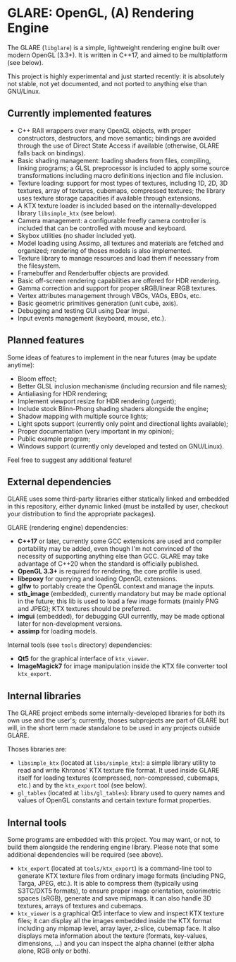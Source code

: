 # GLARE: OpenGL, (A) Rendering Engine #

The GLARE (`libglare`) is a simple, lightweight rendering engine built over
modern OpenGL (3.3+). It is written in C++17, and aimed to be multiplatform
(see below).

This project is highly experimental and just started recently: it is absolutely
not stable, not yet documented, and not ported to anything else than GNU/Linux.

## Currently implemented features ##

 * C++ RAII wrappers over many OpenGL objects, with proper constructors,
   destructors, and move semantic; bindings are avoided through the use of
   Direct State Access if available (otherwise, GLARE falls back on bindings).
 * Basic shading management: loading shaders from files, compiling, linking
   programs; a GLSL preprocessor is included to apply some source
   transformations including macro definitions injection and file inclusion.
 * Texture loading: support for most types of textures, including 1D, 2D, 3D
   textures, array of textures, cubemaps, compressed textures; the library uses
   texture storage capacities if available through extensions.
 * A KTX texture loader is included based on the internally-developped library
   `libsimple_ktx` (see below).
 * Camera management: a configurable freefly camera controller is included that
   can be controlled with mouse and keyboard.
 * Skybox utilities (no shader included yet).
 * Model loading using Assimp, all textures and materials are fetched and
   organized; rendering of thoses models is also implemented.
 * Texture library to manage resources and load them if necessary from the
   filesystem.
 * Framebuffer and Renderbuffer objects are provided.
 * Basic off-screen rendering capabilities are offered for HDR rendering.
 * Gamma correction and support for proper sRGB/linear RGB textures.
 * Vertex attributes management through VBOs, VAOs, EBOs, etc.
 * Basic geometric primitives generation (unit cube, axis).
 * Debugging and testing GUI using Dear Imgui.
 * Input events management (keyboard, mouse, etc.).

## Planned features ##

Some ideas of features to implement in the near futures (may be update anytime):

 * Bloom effect;
 * Better GLSL inclusion mechanisme (including recursion and file names);
 * Antialiasing for HDR rendering;
 * Implement viewport resize for HDR rendering (urgent);
 * Include stock Blinn-Phong shading shaders alongside the engine;
 * Shadow mapping with multiple source lights;
 * Light spots support (currently only point and directional lights available);
 * Proper documentation (very important in my opinion);
 * Public example program;
 * Windows support (currently only developed and tested on GNU/Linux).

Feel free to suggest any additional feature!

## External dependencies ##

GLARE uses some third-party libraries either statically linked and embedded in
this repository, either dynamic linked (must be installed by user, checkout
your distribution to find the appropriate packages).

GLARE (rendering engine) dependencies:

 * **C++17** or later, currently some GCC extensions are used and compiler
   portability may be added, even though I'm not convinced of the necessity of
   supporting anything else than GCC. GLARE may take advantage of C++20 when the
   standard is officially published.
 * **OpenGL 3.3+** is required for rendering, the core profile is used.
 * **libepoxy** for querying and loading OpenGL extensions.
 * **glfw** to portably create the OpenGL context and manage the inputs.
 * **stb_image** (embedded), currently mandatory but may be made optional in the
   future; this lib is used to load a few image formats (mainly PNG and JPEG);
   KTX textures should be preferred.
 * **imgui** (embedded), for debugging GUI currently, may be made optional later
   for non-development versions.
 * **assimp** for loading models.

Internal tools (see `tools` directory) dependencies:

 * **Qt5** for the graphical interface of `ktx_viewer`.
 * **ImageMagick7** for image manipulation inside the KTX file converter tool
   `ktx_export`.

## Internal libraries ##

The GLARE project embeds some internally-developed libraries for both its own
use and the user's; currently, thoses subprojects are part of GLARE but will,
in the short term made standalone to be used in any projects outside GLARE.

Thoses libraries are:

 * `libsimple_ktx` (located at `libs/simple_ktx`): a simple library utility to
   read and write Khronos' KTX texture file format. It used inside GLARE itself
   for loading textures (compressed, non-compressed, cubemaps, etc.) and by the
   `ktx_export` tool (see below).
 * `gl_tables` (located at `libs/gl_tables`): library used to query names and
   values of OpenGL constants and certain texture format properties.

## Internal tools ##

Some programs are embedded with this project. You may want, or not, to build
them alongside the rendering engine library. Please note that some additional
dependencies will be required (see above).

 * `ktx_export` (located at `tools/ktx_export`) is a command-line tool to
   generate KTX texture files from ordinary image formats (including PNG, Targa,
   JPEG, etc.). It is able to compress them (typically using S3TC/DXT5 formats),
   to ensure proper image orientation, colorimetric spaces (sRGB), generate and
   save mipmaps. It can also handle 3D textures, arrays of textures and
   cubemaps.
 * `ktx_viewer` is a graphical Qt5 interface to view and inspect KTX texture
   files; it can display all the images embedded inside the KTX format including
   any mipmap level, array layer, z-slice, cubemap face. It also displays meta
   information about the texture (formats, key-values, dimensions, ...) and you
   can inspect the alpha channel (either alpha alone, RGB only or both).
